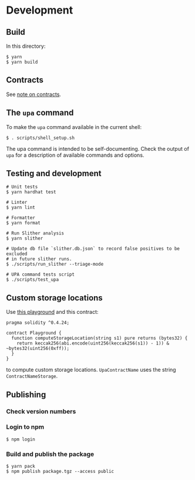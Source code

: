 # Development

## Build

In this directory:

```console
$ yarn
$ yarn build
```

## Contracts

See [note on contracts](contracts/README.md).

## The `upa` command

To make the `upa` command available in the current shell:

```console
$ . scripts/shell_setup.sh
```

The upa command is intended to be self-documenting. Check the output of
`upa` for a description of available commands and options.

## Testing and development

```console
# Unit tests
$ yarn hardhat test

# Linter
$ yarn lint

# Formatter
$ yarn format

# Run Slither analysis
$ yarn slither

# Update db file `slither.db.json` to record false positives to be excluded
# in future slither runs.
$ ./scripts/run_slither --triage-mode

# UPA command tests script
$ ./scripts/test_upa
```

## Custom storage locations

Use [this playground](https://ethfiddle.com/) and this contract:

```solidity
pragma solidity ^0.4.24;

contract Playground {
  function computeStorageLocation(string s1) pure returns (bytes32) {
    return keccak256(abi.encode(uint256(keccak256(s1)) - 1)) & ~bytes32(uint256(0xff));
  }
}
```

to compute custom storage locations.  `UpaContractName` uses the string
`ContractNameStorage`.

## Publishing

### Check version numbers

### Login to npm

```console
$ npm login
```

### Build and publish the package

```console
$ yarn pack
$ npm publish package.tgz --access public
```
